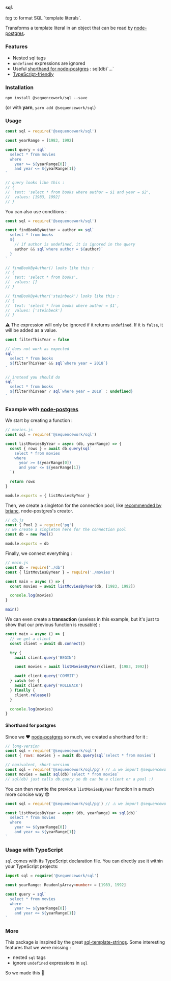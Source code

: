 ### `sql`

_tag_ to format SQL \`template literals\`.

Transforms a template literal in an object that can be read by [node-postgres](https://github.com/brianc/node-postgres).

### Features

- Nested sql tags
- `undefined` expressions are ignored
- Useful [shorthand for node-postgres](#shorthand-fo-postgres) : sql(db)\`...\`
- [TypeScript-friendly](#usage-with-typescript)

### Installation

```
npm install @sequencework/sql --save
```

(or with **yarn**, `yarn add @sequencework/sql`)

### Usage

```js
const sql = require('@sequencework/sql')

const yearRange = [1983, 1992]

const query = sql`
  select * from movies
  where 
    year >= ${yearRange[0]} 
    and year <= ${yearRange[1]}
`

// query looks like this :
// {
//  text: 'select * from books where author = $1 and year = $2',
//  values: [1983, 1992]
// }
```

You can also use conditions :

```js
const sql = require('@sequencework/sql')

const findBookByAuthor = author => sql`
  select * from books
  ${
    // if author is undefined, it is ignored in the query
    author && sql`where author = ${author}`
  }
`

// findBookByAuthor() looks like this :
// {
//  text: 'select * from books',
//  values: []
// }

// findBookByAuthor('steinbeck') looks like this :
// {
//  text: 'select * from books where author = $1',
//  values: ['steinbeck']
// }
```

⚠️ The expression will only be ignored if it returns `undefined`. If it is `false`, it will be added as a value.

```js
const filterThisYear = false

// does not work as expected
sql`
  select * from books
  ${filterThisYear && sql`where year = 2018`}
`

// instead you should do
sql`
  select * from books
  ${filterThisYear ? sql`where year = 2018` : undefined}
`
```

### Example with [node-postgres](https://github.com/brianc/node-postgres)

We start by creating a function :

```js
// movies.js
const sql = require('@sequencework/sql')

const listMoviesByYear = async (db, yearRange) => {
  const { rows } = await db.query(sql`
    select * from movies
    where 
      year >= ${yearRange[0]} 
      and year <= ${yearRange[1]}
  `)

  return rows
}

module.exports = { listMoviesByYear }
```

Then, we create a singleton for the connection pool, like [recommended by brianc](https://node-postgres.com/guides/project-structure), node-postgres's creator.

```js
// db.js
const { Pool } = require('pg')
// we create a singleton here for the connection pool
const db = new Pool()

module.exports = db
```

Finally, we connect everything :

```js
// main.js
const db = require('./db')
const { listMoviesByYear } = require('./movies')

const main = async () => {
  const movies = await listMoviesByYear(db, [1983, 1992])

  console.log(movies)
}

main()
```

We can even create a **transaction** (useless in this example, but it's just to show that our previous function is reusable) :

```js
const main = async () => {
  // we get a client
  const client = await db.connect()

  try {
    await client.query('BEGIN')

    const movies = await listMoviesByYear(client, [1983, 1992])

    await client.query('COMMIT')
  } catch (e) {
    await client.query('ROLLBACK')
  } finally {
    client.release()
  }

  console.log(movies)
}
```

#### Shorthand for postgres

Since we ❤️ [node-postgres](https://github.com/brianc/node-postgres) so much, we created a shorthand for it :

```js
// long-version
const sql = require('@sequencework/sql')
const { rows: movies } = await db.query(sql`select * from movies`)

// equivalent, short-version
const sql = require('@sequencework/sql/pg') // ⚠️ we import @sequencework/sql/pg
const movies = await sql(db)`select * from movies`
// sql(db) just calls db.query so db can be a client or a pool :)
```

You can then rewrite the previous `listMoviesByYear` function in a much more concise way 😎

```js
const sql = require('@sequencework/sql/pg') // ⚠️ we import @sequencework/sql/pg

const listMoviesByYear = async (db, yearRange) => sql(db)`
  select * from movies
  where 
    year >= ${yearRange[0]} 
    and year <= ${yearRange[1]}
`
```

### Usage with TypeScript

`sql` comes with its TypeScript declaration file. You can directly use it within your TypeScript projects:

```ts
import sql = require('@sequencework/sql')

const yearRange: ReadonlyArray<number> = [1983, 1992]

const query = sql`
  select * from movies
  where
    year >= ${yearRange[0]}
    and year <= ${yearRange[1]}
`
```

### More

This package is inspired by the great [sql-template-strings](https://github.com/felixfbecker/node-sql-template-strings). Some interesting features that we were missing :

- nested `sql` tags
- ignore `undefined` expressions in `sql`

So we made this 🙂
